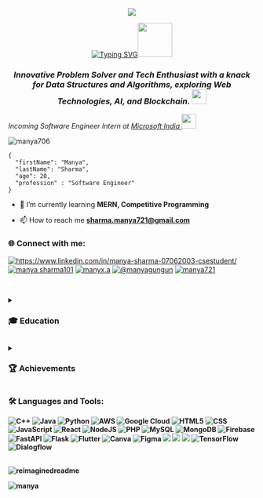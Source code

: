 <div align="center"; margin-bottom="60";>
  <img style="max-width:60/%;height:auto;" src="https://media.giphy.com/media/L1R1tvI9svkIWwpVYr/giphy.gif"  />
</div>

<p align="center">
<!-- <a href="https://git.io/typing-svg"><img src="https://readme-typing-svg.herokuapp.com?font=Fira+Code&size=40&pause=1000&color=F749DC&random=false&width=535&height=73&lines=Hi!+I'm+Manya+Sharma" alt="Typing SVG" /></a> -->
<a href="https://git.io/typing-svg"><img src="https://readme-typing-svg.demolab.com?font=Sedan+SC&weight=500&size=30&pause=1000&color=F63024&background=6883FF00&center=true&vCenter=true&random=false&width=435&lines=Hello!+I'm+Manya+Sharma;Aspiring+Software+Engineer;%26+a+ML+enthusiast+" alt="Typing SVG" /></a><img src="https://media.giphy.com/media/mGcNjsfWAjY5AEZNw6/giphy.gif" width="70"> 

  
<h3 align="center"><i>Innovative Problem Solver and Tech Enthusiast with a knack for Data Structures and Algorithms, exploring Web Technologies, AI, and Blockchain.  <img src="https://media.giphy.com/media/fYSnHlufseco8Fh93Z/giphy.gif" width="30"></i></h3>


<p><em>Incoming Software Engineer Intern at <a href="https://www.microsoft.com/en-in">Microsoft India
</a><img src="https://media.giphy.com/media/WUlplcMpOCEmTGBtBW/giphy.gif" width="30"> 
</em></p>

<p align="left"> <img src="https://komarev.com/ghpvc/?username=manya706&label=Profile%20views&color=0e75b6&style=flat" alt="manya706" />  </p>



```
{
  "firstName": "Manya",
  "lastName": "Sharma",
  "age": 20,
  "profession" : "Software Engineer"
}
```

- 🌱 I’m currently learning **MERN, Competitive Programming**

- 📫 How to reach me **sharma.manya721@gmail.com**

<h3 align="left"> 🌐 Connect with me:</h3>
<p align="left">
  
<a href="https://linkedin.com/in/https://www.linkedin.com/in/manya-sharma-07062003-csestudent/" target="blank"><img align="center" src="https://img.shields.io/badge/LinkedIn-0077B5?style=for-the-badge&logo=linkedin&logoColor=white" alt="https://www.linkedin.com/in/manya-sharma-07062003-csestudent/"  /></a>
<a href="https://kaggle.com/manya sharma101" target="blank"><img align="center" src="https://img.shields.io/badge/Kaggle-20BEFF?style=for-the-badge&logo=Kaggle&logoColor=white" alt="manya sharma101"  /></a>
<a href="https://instagram.com/manyx.a" target="blank"><img align="center" src="https://img.shields.io/badge/Instagram-E4405F?style=for-the-badge&logo=instagram&logoColor=white" alt="manyx.a"  /></a>
<a href="https://medium.com/@manyagungun" target="blank"><img align="center" src="https://img.shields.io/badge/Medium-12100E?style=for-the-badge&logo=medium&logoColor=white" alt="@manyagungun"  /></a>
<a href="https://www.leetcode.com/manya721" target="blank"><img align="center" src="https://img.shields.io/badge/-LeetCode-FFA116?style=for-the-badge&logo=LeetCode&logoColor=black" alt="manya721" /></a>

</p>
<br>
<p>
<details close> 
<summary><h3 align="left"> 🎓 Education</h3></summary>
  
- <b>B.Tech. in Computer Engineering (3rd Year) - Bennett University, Greater Noida (CGPA: 9.60/10.0)<b>
  
- HSC (11-12 PCM with CS) - SR DAV Dayanand Vihar, Delhi (88.5%)
  
- SSC - Delhi Public School Indirapuram, Ghazibad (93%)
<br>
</details>
</p>
<details close> 
<summary><h3 align="left"> 🏆 Achievements</h3></summary>

<p>
  
- My ongoing research project "Concern.ai" got shortlisted (out of 1200+ projects worldwide, made into top 30%) for <b> QS
Reimagine Awards 2023 </b> under ’Nurturing Wellbeing & Purpose Award’.

- <b>National Runners Up at Flipkart Grid 5.0 </b> where my team of 2 made Diabetic Retinopathy Detection using Quantum
Computing and Deep Learning. Out of 4.7 lakh+ applicants we made into top 7 finalists. We also got a prize of INR 75,000 Flipkast EVGs.

<!-- <p> <img align="left" style="max-width:30/%;height:30/%;" src="WhatsApp Image 2024-01-17 at 12.26.26 AM.jpeg" alt="manya706" /> </p> -->

- First Runner Up in Spark Tank (640+ teams) winning a cash prize of INR 75,000.
  
- 2nd position in Ideathon (100+ teams) winning a cash prize of INR 3,000.

- 1st position (University level and got selected for regional rounds) in Solving for India - GFG, Google Cloud X AMD.

- Project Nikolaj got selected for University’s annual industrial project showcase where it got selected for <b>funding by
Dr. Dharmendra (IIT Roorkee).</b>

- I scored <b>10 SGPA</b> consecutively in my 2nd year.
- <b>Top 10% worldwide </b>in Leetcode Weekly Contests. 
    
</p>
<br>
</details>

<h3 align="left"> 🛠️ Languages and Tools:</h3>

![C++](https://img.shields.io/badge/c++-%2300599C.svg?style=for-the-badge&logo=c%2B%2B&logoColor=white)
![Java](https://img.shields.io/badge/java-%23ED8B00.svg?style=for-the-badge&logo=openjdk&logoColor=white)
![Python](https://img.shields.io/badge/Python-14354C?style=for-the-badge&logo=python&logoColor=white)
![AWS](https://img.shields.io/badge/AWS-%23000000.svg?style=for-the-badge&logo=amazon-aws&logoColor=white)
![Google Cloud](https://img.shields.io/badge/Google_Cloud-4285F4?style=for-the-badge&logo=google-cloud&logoColor=white)
![HTML5](https://img.shields.io/badge/html5-%23E34F26.svg?style=for-the-badge&logo=html5&logoColor=white)
![CSS](https://img.shields.io/badge/CSS-563d7c?&style=for-the-badge&logo=css3&logoColor=white)
![JavaScript](https://img.shields.io/badge/javascript-%23323330.svg?style=for-the-badge&logo=javascript&logoColor=%23F7DF1E)
![React](https://img.shields.io/badge/react-%2320232a.svg?style=for-the-badge&logo=react&logoColor=%2361DAFB)
![NodeJS](https://img.shields.io/badge/node.js-6DA55F?style=for-the-badge&logo=node.js&logoColor=white)
![PHP](https://img.shields.io/badge/php-%23777BB4.svg?style=for-the-badge&logo=php&logoColor=white)
![MySQL](https://img.shields.io/badge/MySQL-00000F?style=for-the-badge&logo=mysql&logoColor=white)
![MongoDB](https://img.shields.io/badge/MongoDB-%234ea94b.svg?style=for-the-badge&logo=mongodb&logoColor=white)
![Firebase](https://img.shields.io/badge/firebase-a08021?style=for-the-badge&logo=firebase&logoColor=ffcd34)
![FastAPI](https://img.shields.io/badge/FastAPI-005571?style=for-the-badge&logo=fastapi)
![Flask](https://img.shields.io/badge/Flask-000000?style=for-the-badge&logo=flask&logoColor=white)
![Flutter](	https://img.shields.io/badge/Flutter-02569B?style=for-the-badge&logo=flutter&logoColor=white)
![Canva](https://img.shields.io/badge/Canva-%2300C4CC.svg?&style=for-the-badge&logo=Canva&logoColor=white)
![Figma](https://img.shields.io/badge/Figma-F24E1E?style=for-the-badge&logo=figma&logoColor=white)
![](https://img.shields.io/badge/Visual_Studio-5C2D91?style=for-the-badge&logo=visual%20studio&logoColor=white)
![](https://img.shields.io/badge/Visual_Studio_Code-0078D4?style=for-the-badge&logo=visual%20studio%20code&logoColor=white)
![](https://img.shields.io/badge/GIT-E44C30?style=for-the-badge&logo=git&logoColor=white)
![TensorFlow](https://img.shields.io/badge/TensorFlow-FF6F00?style=for-the-badge&logo=tensorflow&logoColor=white)
![Dialogflow](https://img.shields.io/badge/dialogflow-FF9800?style=for-the-badge&logo=dialogflow&logoColor=white)
<!--<h3 align="left"> 🤖 AI & ML Tools:</h3>
<p>
<!-- <a href="https://opencv.org/" target="_blank" rel="noreferrer"> <img src="https://www.vectorlogo.zone/logos/opencv/opencv-icon.svg" alt="opencv" width="40" height="40"/> </a> <a href="https://pandas.pydata.org/" target="_blank" rel="noreferrer"> <img src="https://raw.githubusercontent.com/devicons/devicon/2ae2a900d2f041da66e950e4d48052658d850630/icons/pandas/pandas-original.svg" alt="pandas" width="40" height="40"/> </a> <a href="https://www.python.org" target="_blank" rel="noreferrer"> <img src="https://raw.githubusercontent.com/devicons/devicon/master/icons/python/python-original.svg" alt="python" width="40" height="40"/> </a> <a href="https://pytorch.org/" target="_blank" rel="noreferrer"> <img src="https://www.vectorlogo.zone/logos/pytorch/pytorch-icon.svg" alt="pytorch" width="40" height="40"/> </a> <a href="https://scikit-learn.org/" target="_blank" rel="noreferrer"> <img src="https://upload.wikimedia.org/wikipedia/commons/0/05/Scikit_learn_logo_small.svg" alt="scikit_learn" width="40" height="40"/> </a> <a href="https://seaborn.pydata.org/" target="_blank" rel="noreferrer"> <img src="https://seaborn.pydata.org/_images/logo-mark-lightbg.svg" alt="seaborn" width="40" height="40"/> </a> <a href="https://www.tensorflow.org" target="_blank" rel="noreferrer"> <img src="https://www.vectorlogo.zone/logos/tensorflow/tensorflow-icon.svg" alt="tensorflow" width="40" height="40"/> </a>  -->
<br>


<!-- <p><img align="left" src="https://github-readme-stats.vercel.app/api/top-langs?username=manya706&show_icons=true&locale=en&layout=compact" alt="manya706" /></p> -->
<!--
<p>&nbsp;<img align="center" src="https://github-readme-stats.vercel.app/api?username=manya706&show_icons=true&locale=en" alt="manya706" /></p>
-->
<img src="https://myreadme.vercel.app/api/embed/manya706?panels=userstatistics,toprepositories,toplanguages,commitgraph" alt="reimaginedreadme" />


<p><img align="left" src="https://github-readme-streak-stats.herokuapp.com/?user=manya706&" alt="manya" />  <!--<img align ="right" margin-right ="10px" src="https://github-readme-stats.vercel.app/api/top-langs?username=manya706&show_icons=true&locale=en&layout=compact&theme=chartreuse-light" alt="manya" /></p> -->
